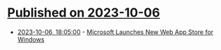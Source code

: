 # [Published on 2023-10-06](index.md)

* [2023-10-06, 18:05:00](https://it.slashdot.org/story/23/10/06/1740239/microsoft-launches-new-web-app-store-for-windows?utm_source=rss1.0mainlinkanon&utm_medium=feed) - [Microsoft Launches New Web App Store for Windows](https://it.slashdot.org/story/23/10/06/1740239/microsoft-launches-new-web-app-store-for-windows?utm_source=rss1.0mainlinkanon&utm_medium=feed)
